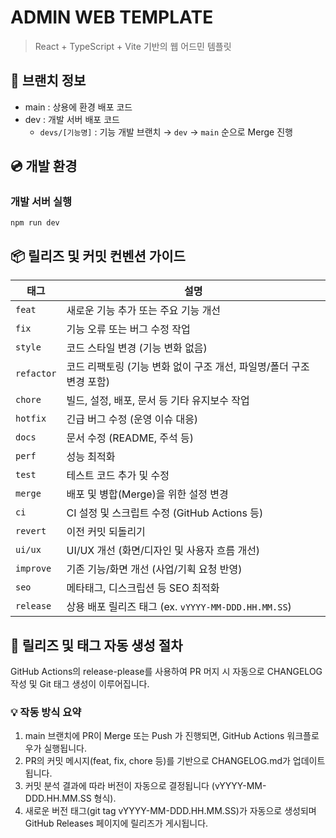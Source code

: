 # ADMIN WEB TEMPLATE

> React + TypeScript + Vite 기반의 웹 어드민 템플릿

## 📌 브랜치 정보

- main : 상용에 환경 배포 코드
- dev : 개발 서버 배포 코드
  - `devs/[기능명]` : 기능 개발 브랜치 → `dev` → `main` 순으로 Merge 진행

## 💿 개발 환경

### 개발 서버 실행

```
npm run dev
```

## 📦 릴리즈 및 커밋 컨벤션 가이드

| 태그       | 설명                                                                 |
| ---------- | -------------------------------------------------------------------- |
| `feat`     | 새로운 기능 추가 또는 주요 기능 개선                                 |
| `fix`      | 기능 오류 또는 버그 수정 작업                                        |
| `style`    | 코드 스타일 변경 (기능 변화 없음)                                    |
| `refactor` | 코드 리팩토링 (기능 변화 없이 구조 개선, 파일명/폴더 구조 변경 포함) |
| `chore`    | 빌드, 설정, 배포, 문서 등 기타 유지보수 작업                         |
| `hotfix`   | 긴급 버그 수정 (운영 이슈 대응)                                      |
| `docs`     | 문서 수정 (README, 주석 등)                                          |
| `perf`     | 성능 최적화                                                          |
| `test`     | 테스트 코드 추가 및 수정                                             |
| `merge`    | 배포 및 병합(Merge)을 위한 설정 변경                                 |
| `ci`       | CI 설정 및 스크립트 수정 (GitHub Actions 등)                         |
| `revert`   | 이전 커밋 되돌리기                                                   |
| `ui/ux`    | UI/UX 개선 (화면/디자인 및 사용자 흐름 개선)                         |
| `improve`  | 기존 기능/화면 개선 (사업/기획 요청 반영)                            |
| `seo`      | 메타태그, 디스크립션 등 SEO 최적화                                   |
| `release`  | 상용 배포 릴리즈 태그 (ex. `vYYYY-MM-DDD.HH.MM.SS`)                  |

## 🚀 릴리즈 및 태그 자동 생성 절차

GitHub Actions의 release-please를 사용하여 PR 머지 시 자동으로 CHANGELOG 작성 및 Git 태그 생성이 이루어집니다.

### 💡 작동 방식 요약

1. main 브랜치에 PR이 Merge 또는 Push 가 진행되면, GitHub Actions 워크플로우가 실행됩니다.
2. PR의 커밋 메시지(feat, fix, chore 등)를 기반으로 CHANGELOG.md가 업데이트됩니다.
3. 커밋 분석 결과에 따라 버전이 자동으로 결정됩니다 (vYYYY-MM-DDD.HH.MM.SS 형식).
4. 새로운 버전 태그(git tag vYYYY-MM-DDD.HH.MM.SS)가 자동으로 생성되며 GitHub Releases 페이지에 릴리즈가 게시됩니다.
